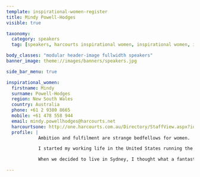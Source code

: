 ```yaml
---
template: inspirational-women-register
title: Mindy Powell-Hodges
visible: true

taxonomy:
  category: speakers
  tag: [speakers, harcourts inspirational women, inspirational women, inspirational women ambassador, inspirational women speaker]

body_classes: "modular header-image fullwidth speakers"
banner_image: theme://images/banners/speakers.jpg

side_bar_menu: true

inspirational_women:
  firstname: Mindy
  surname: Powell-Hodges
  region: New South Wales
  country: Australia
  phone: +61 2 9380 8665
  mobile: +61 478 558 944
  email: mindy.powellhodges@harcourts.net
  harcourtsone: http://one.harcourts.com.au/Directory/StaffView.aspx?id=28917
  profile: |
            Ambition and fulfilment are strange bedfellows for women.

            I started my working life in the United States running the family Thoroughbred Stud and at 18 I started my own business within the thoroughbred industry, by 22 was the first in the United States to hold an executive position that had historically been held by men. Having shaken up the racing industry with gender equality I accepted an invitation from the Royal family in the United Arab Emirate as the Directory of Publicity and Marketing of the Equestrian and Racing Federation. A job that completely changed my life because there I met my wonderful husband and we created a family. This is where fulfilment can get in the way of ambition, having said that I enjoy parenthood and all that it offers.

            When we decided to live in Sydney, I thought what a fantastic opportunity to start with a career change. I wanted something that used my accomplished skill set, but offered different challenges all of which I have found in real estate. When I started in real estate I believe I could have benefitted tremendously if I had, had access to an organisation that offered practical advice and valuable support. So to be invited to take part in this exciting opportunity helping women balance ambition and fulfilment I feel truly blessed.

---
```

